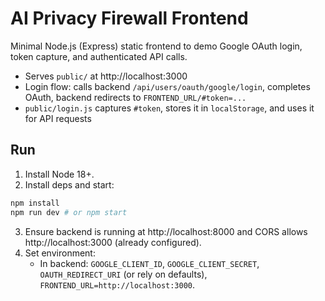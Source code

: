 # AI Privacy Firewall Frontend

Minimal Node.js (Express) static frontend to demo Google OAuth login, token capture, and authenticated API calls.

- Serves `public/` at http://localhost:3000
- Login flow: calls backend `/api/users/oauth/google/login`, completes OAuth, backend redirects to `FRONTEND_URL/#token=...`
- `public/login.js` captures `#token`, stores it in `localStorage`, and uses it for API requests

## Run

1. Install Node 18+.
2. Install deps and start:

```bash
npm install
npm run dev # or npm start
```

3. Ensure backend is running at http://localhost:8000 and CORS allows http://localhost:3000 (already configured).
4. Set environment:
   - In backend: `GOOGLE_CLIENT_ID`, `GOOGLE_CLIENT_SECRET`, `OAUTH_REDIRECT_URI` (or rely on defaults), `FRONTEND_URL=http://localhost:3000`.

